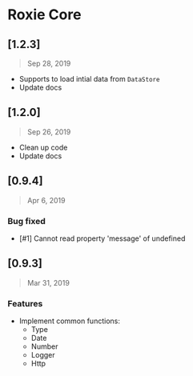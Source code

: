 # Roxie Core

## [1.2.3]
> Sep 28, 2019

* Supports to load intial data from `DataStore`
* Update docs

## [1.2.0]
> Sep 26, 2019

* Clean up code
* Update docs

## [0.9.4]
> Apr 6, 2019

### Bug fixed

* [#1] Cannot read property 'message' of undefined

## [0.9.3]
> Mar 31, 2019

### Features

* Implement common functions:
  * Type
  * Date
  * Number
  * Logger
  * Http

